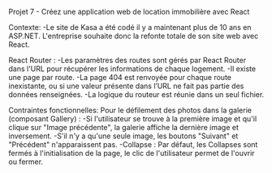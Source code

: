 

Projet 7 - Créez une application web de location immobilière avec React

Contexte:
-Le site de Kasa a été codé il y a maintenant plus de 10 ans en ASP.NET. L'entreprise souhaite donc la refonte totale de son site web avec React.

React Router :
-Les paramètres des routes sont gérés par React Router dans l'URL pour récupérer les informations de chaque logement.
-Il existe une page par route.
-La page 404 est renvoyée pour chaque route inexistante, ou si une valeur présente dans l’URL ne fait pas partie des données renseignées.
-La logique du routeur est réunie dans un seul fichier.

Contraintes fonctionnelles:
Pour le défilement des photos dans la galerie (composant Gallery) :
-Si l'utilisateur se trouve à la première image et qu'il clique sur "Image précédente", la galerie affiche la dernière image et inversement.
-S'il n'y a qu'une seule image, les boutons "Suivant" et "Précédent" n'apparaissent pas.
-Collapse : Par défaut, les Collapses sont fermés à l'initialisation de la page, le clic de l'utilisateur permet de l'ouvrir ou fermer.
